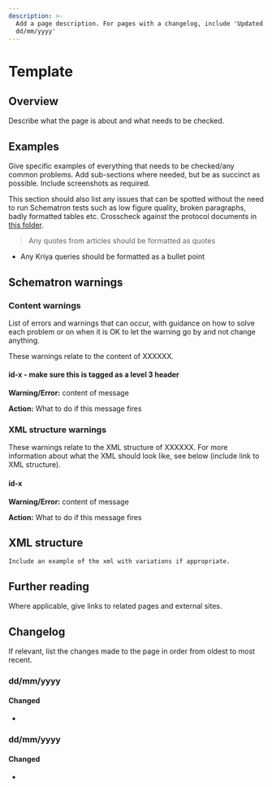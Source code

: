 ```yaml
---
description: >-
  Add a page description. For pages with a changelog, include 'Updated
  dd/mm/yyyy'
---
```


# Template

## Overview

Describe what the page is about and what needs to be checked. 

## Examples

Give specific examples of everything that needs to be checked/any common problems. Add sub-sections where needed, but be as succinct as possible. Include screenshots as required.

This section should also list any issues that can be spotted without the need to run Schematron tests such as low figure quality, broken paragraphs, badly formatted tables etc. Crosscheck against the protocol documents in [this folder](https://drive.google.com/drive/folders/0B2wDI5EMHiJ-UzctZnVBdWFwbzA).

> Any quotes from articles should be formatted as quotes

* Any Kriya queries should be formatted as a bullet point

## Schematron warnings

### Content warnings

List of errors and warnings that can occur, with guidance on how to solve each problem or on when it is OK to let the warning go by and not change anything.

These warnings relate to the content of XXXXXX.

#### id-x - make sure this is tagged as a level 3 header

**Warning/Error:** content of message

**Action:** What to do if this message fires

### XML structure warnings

These warnings relate to the XML structure of XXXXXX. For more information about what the XML should look like, see below \(include link to XML structure\).

#### id-x

**Warning/Error:** content of message

**Action:** What to do if this message fires

## XML structure

```
Include an example of the xml with variations if appropriate. 
```

## Further reading

Where applicable, give links to related pages and external sites.

## Changelog

If relevant, list the changes made to the page in order from oldest to most recent.

### dd/mm/yyyy

#### Changed

* 
### dd/mm/yyyy

#### Changed

* 
